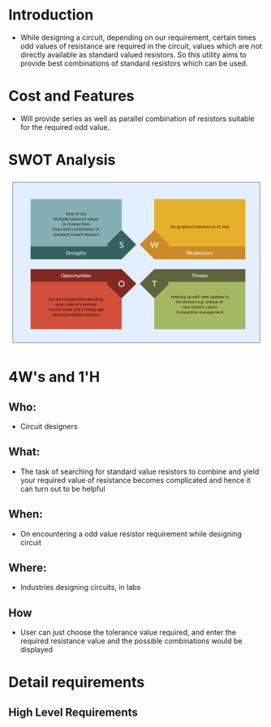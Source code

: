 # Introduction
* While designing a circuit, depending on our requirement, certain times odd values of resistance are required in the circuit, values which are not directly available as standard valued resistors. So this utility aims to provide best combinations of standard resistors which can be used.

# Cost and Features
* Will provide series as well as parallel combination of resistors suitable for the required odd value.
# SWOT Analysis
![SWOT analysis](https://github.com/261833/Prachiproject/blob/main/Requirements/SWOT%20analysis.png)
# 4W's and 1'H
## Who:
* Circuit designers

## What:
* The task of searching for standard value resistors to combine and yield your required value of resistance becomes complicated and hence it can turn out to be helpful

## When:
* On encountering a odd value resistor requirement while designing circuit

## Where:
* Industries designing circuits, in labs 

## How
* User can just choose the tolerance value required, and enter the required resistance value and the possible combinations would be displayed

# Detail requirements
## High Level Requirements


